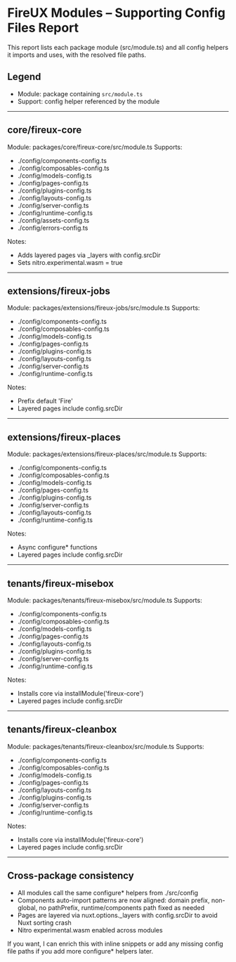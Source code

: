# FireUX Modules – Supporting Config Files Report

This report lists each package module (src/module.ts) and all config helpers it imports and uses, with the resolved file paths.

## Legend

- Module: package containing `src/module.ts`
- Support: config helper referenced by the module

---

## core/fireux-core

Module: packages/core/fireux-core/src/module.ts
Supports:

- ./config/components-config.ts
- ./config/composables-config.ts
- ./config/models-config.ts
- ./config/pages-config.ts
- ./config/plugins-config.ts
- ./config/layouts-config.ts
- ./config/server-config.ts
- ./config/runtime-config.ts
- ./config/assets-config.ts
- ./config/errors-config.ts

Notes:

- Adds layered pages via \_layers with config.srcDir
- Sets nitro.experimental.wasm = true

---

## extensions/fireux-jobs

Module: packages/extensions/fireux-jobs/src/module.ts
Supports:

- ./config/components-config.ts
- ./config/composables-config.ts
- ./config/models-config.ts
- ./config/pages-config.ts
- ./config/plugins-config.ts
- ./config/layouts-config.ts
- ./config/server-config.ts
- ./config/runtime-config.ts

Notes:

- Prefix default 'Fire'
- Layered pages include config.srcDir

---

## extensions/fireux-places

Module: packages/extensions/fireux-places/src/module.ts
Supports:

- ./config/components-config.ts
- ./config/composables-config.ts
- ./config/models-config.ts
- ./config/pages-config.ts
- ./config/plugins-config.ts
- ./config/server-config.ts
- ./config/layouts-config.ts
- ./config/runtime-config.ts

Notes:

- Async configure\* functions
- Layered pages include config.srcDir

---

## tenants/fireux-misebox

Module: packages/tenants/fireux-misebox/src/module.ts
Supports:

- ./config/components-config.ts
- ./config/composables-config.ts
- ./config/models-config.ts
- ./config/pages-config.ts
- ./config/layouts-config.ts
- ./config/plugins-config.ts
- ./config/server-config.ts
- ./config/runtime-config.ts

Notes:

- Installs core via installModule('fireux-core')
- Layered pages include config.srcDir

---

## tenants/fireux-cleanbox

Module: packages/tenants/fireux-cleanbox/src/module.ts
Supports:

- ./config/components-config.ts
- ./config/composables-config.ts
- ./config/models-config.ts
- ./config/pages-config.ts
- ./config/layouts-config.ts
- ./config/plugins-config.ts
- ./config/server-config.ts
- ./config/runtime-config.ts

Notes:

- Installs core via installModule('fireux-core')
- Layered pages include config.srcDir

---

## Cross-package consistency

- All modules call the same configure\* helpers from ./src/config
- Components auto-import patterns are now aligned: domain prefix, non-global, no pathPrefix, runtime/components path fixed as needed
- Pages are layered via nuxt.options.\_layers with config.srcDir to avoid Nuxt sorting crash
- Nitro experimental.wasm enabled across modules

If you want, I can enrich this with inline snippets or add any missing config file paths if you add more configure\* helpers later.
